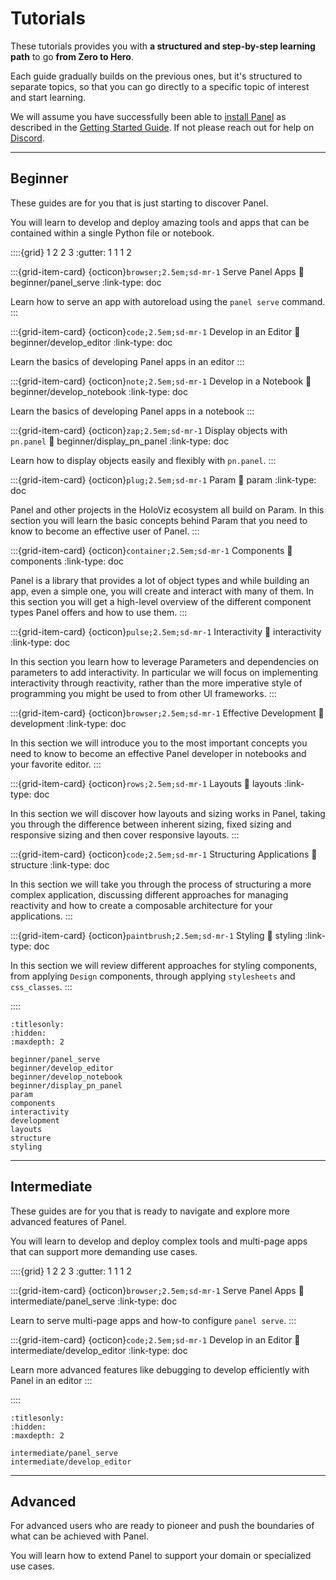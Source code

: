 # Tutorials

These tutorials provides you with **a structured and step-by-step learning path** to go **from Zero to Hero**.

Each guide gradually builds on the previous ones, but it's structured to separate topics, so that you can go directly to a specific topic of interest and start learning.

We will assume you have successfully been able to [install Panel](../getting_started/installation.md) as described in the [Getting Started Guide](../getting_started/index.md). If not please reach out for help on [Discord](https://discord.gg/rb6gPXbdAr).

---

## Beginner

These guides are for you that is just starting to discover Panel.

You will learn to develop and deploy amazing tools and apps that can be contained within a single Python file or notebook.

::::{grid} 1 2 2 3
:gutter: 1 1 1 2

:::{grid-item-card} {octicon}`browser;2.5em;sd-mr-1` Serve Panel Apps
:link: beginner/panel_serve
:link-type: doc

Learn how to serve an app with autoreload using the `panel serve` command.
:::

:::{grid-item-card} {octicon}`code;2.5em;sd-mr-1` Develop in an Editor
:link: beginner/develop_editor
:link-type: doc

Learn the basics of developing Panel apps in an editor
:::

:::{grid-item-card} {octicon}`note;2.5em;sd-mr-1` Develop in a Notebook
:link: beginner/develop_notebook
:link-type: doc

Learn the basics of developing Panel apps in a notebook
:::

:::{grid-item-card} {octicon}`zap;2.5em;sd-mr-1` Display objects with `pn.panel`
:link: beginner/display_pn_panel
:link-type: doc

Learn how to display objects easily and flexibly with `pn.panel`.
:::

:::{grid-item-card} {octicon}`plug;2.5em;sd-mr-1` Param
:link: param
:link-type: doc

Panel and other projects in the HoloViz ecosystem all build on Param. In this section you will learn the basic concepts behind Param that you need to know to become an effective user of Panel.
:::

:::{grid-item-card} {octicon}`container;2.5em;sd-mr-1` Components
:link: components
:link-type: doc

Panel is a library that provides a lot of object types and while building an app, even a simple one, you will create and interact with many of them. In this section you will get a high-level overview of the different component types Panel offers and how to use them.
:::

:::{grid-item-card} {octicon}`pulse;2.5em;sd-mr-1` Interactivity
:link: interactivity
:link-type: doc

In this section you learn how to leverage Parameters and dependencies on parameters to add interactivity. In particular we will focus on implementing interactivity through reactivity, rather than the more imperative style of programming you might be used to from other UI frameworks.
:::

:::{grid-item-card} {octicon}`browser;2.5em;sd-mr-1` Effective Development
:link: development
:link-type: doc

In this section we will introduce you to the most important concepts you need to know to become an effective Panel developer in notebooks and your favorite editor.
:::

:::{grid-item-card} {octicon}`rows;2.5em;sd-mr-1` Layouts
:link: layouts
:link-type: doc

In this section we will discover how layouts and sizing works in Panel, taking you through the difference between inherent sizing, fixed sizing and responsive sizing and then cover responsive layouts.
:::

:::{grid-item-card} {octicon}`code;2.5em;sd-mr-1` Structuring Applications
:link: structure
:link-type: doc

In this section we will take you through the process of structuring a more complex application, discussing different approaches for managing reactivity and how to create a composable architecture for your applications.
:::

:::{grid-item-card} {octicon}`paintbrush;2.5em;sd-mr-1` Styling
:link: styling
:link-type: doc

In this section we will review different approaches for styling components, from applying `Design` components, through applying `stylesheets` and `css_classes`.
:::

::::

```{toctree}
:titlesonly:
:hidden:
:maxdepth: 2

beginner/panel_serve
beginner/develop_editor
beginner/develop_notebook
beginner/display_pn_panel
param
components
interactivity
development
layouts
structure
styling
```

---

## Intermediate

These guides are for you that is ready to navigate and explore more advanced features of Panel.

You will learn to develop and deploy complex tools and multi-page apps that can support more demanding use cases.

::::{grid} 1 2 2 3
:gutter: 1 1 1 2

:::{grid-item-card} {octicon}`browser;2.5em;sd-mr-1` Serve Panel Apps
:link: intermediate/panel_serve
:link-type: doc

Learn to serve multi-page apps and how-to configure `panel serve`.
:::

:::{grid-item-card} {octicon}`code;2.5em;sd-mr-1` Develop in an Editor
:link: intermediate/develop_editor
:link-type: doc

Learn more advanced features like debugging to develop efficiently with Panel in an editor
:::

::::

```{toctree}
:titlesonly:
:hidden:
:maxdepth: 2

intermediate/panel_serve
intermediate/develop_editor
```

---

## Advanced

For advanced users who are ready to pioneer and push the boundaries of what can be achieved with Panel.

You will learn how to extend Panel to support your domain or specialized use cases.
